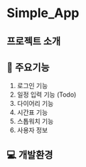 # Simple_App

## 프로젝트 소개   

## 📌 주요기능   
   1. 로그인 기능
   2. 일정 입력 기능 (Todo)
   3. 다이어리 기능
   4. 시간표 기능
   5. 스톱워치 기능
   6. 사용자 정보   
## 💻 개발환경   
